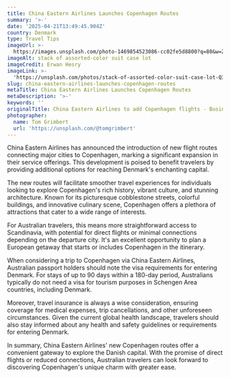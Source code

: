 ```yaml
---
title: China Eastern Airlines Launches Copenhagen Routes
summary: '>-'
date: '2025-04-21T13:49:45.904Z'
country: Denmark
type: Travel Tips
imageUrl: >-
  https://images.unsplash.com/photo-1469854523086-cc02fe5d8800?q=80&w=2021&auto=format&fit=crop&ixlib=rb-4.0.3&ixid=M3wxMjA3fDB8MHxwaG90by1wYWdlfHx8fGVufDB8fHx8fA%3D%3D
imageAlt: stack of assorted-color suit case lot
imageCredit: Erwan Hesry
imageLink: >-
  'https://unsplash.com/photos/stack-of-assorted-color-suit-case-lot-Q34YB7yjAxA'
slug: china-eastern-airlines-launches-copenhagen-routes
metaTitle: China Eastern Airlines Launches Copenhagen Routes
metaDescription: '>-'
keywords: ''
originalTitle: China Eastern Airlines to add Copenhagen flights - Business Traveller
photographer:
  name: Tom Grimbert
  url: 'https://unsplash.com/@tomgrimbert'
---
```






China Eastern Airlines has announced the introduction of new flight routes connecting major cities to Copenhagen, marking a significant expansion in their service offerings. This development is poised to benefit travelers by providing additional options for reaching Denmark's enchanting capital.

The new routes will facilitate smoother travel experiences for individuals looking to explore Copenhagen's rich history, vibrant culture, and stunning architecture. Known for its picturesque cobblestone streets, colorful buildings, and innovative culinary scene, Copenhagen offers a plethora of attractions that cater to a wide range of interests.

For Australian travelers, this means more straightforward access to Scandinavia, with potential for direct flights or minimal connections depending on the departure city. It's an excellent opportunity to plan a European getaway that starts or includes Copenhagen in the itinerary.

When considering a trip to Copenhagen via China Eastern Airlines, Australian passport holders should note the visa requirements for entering Denmark. For stays of up to 90 days within a 180-day period, Australians typically do not need a visa for tourism purposes in Schengen Area countries, including Denmark.

Moreover, travel insurance is always a wise consideration, ensuring coverage for medical expenses, trip cancellations, and other unforeseen circumstances. Given the current global health landscape, travelers should also stay informed about any health and safety guidelines or requirements for entering Denmark.

In summary, China Eastern Airlines' new Copenhagen routes offer a convenient gateway to explore the Danish capital. With the promise of direct flights or reduced connections, Australian travelers can look forward to discovering Copenhagen's unique charm with greater ease.
